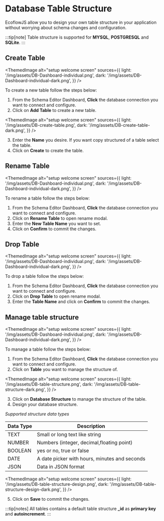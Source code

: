 # Database Table Structure

EcoflowJS allow you to design your own table structure in your application without worrying about schema changes and configuration.

:::tip[note]
Table structure is supported for **MYSQL**, **POSTGRESQL** and **SQLite**.
:::

## Create Table

<ThemedImage
alt="setup welcome screen"
sources={{
    light: '/img/assets/DB-Dashboard-individual.png',
    dark: '/img/assets/DB-Dashboard-individual-dark.png',
  }}
/>

To create a new table follow the steps below:

1. From the Schema Editor Dashboard, **Click** the database connection you want to connect and configure.
2. Click on **Add Table** to create a new table.

<ThemedImage
alt="setup welcome screen"
sources={{
    light: '/img/assets/DB-create-table.png',
    dark: '/img/assets/DB-create-table-dark.png',
  }}
/>

3. Enter the **Name** you desire. If you want copy structured of a table select the table.
4. Click on **Create** to create the table.

## Rename Table

<ThemedImage
alt="setup welcome screen"
sources={{
    light: '/img/assets/DB-Dashboard-individual.png',
    dark: '/img/assets/DB-Dashboard-individual-dark.png',
  }}
/>

To rename a table follow the steps below:

1. From the Schema Editor Dashboard, **Click** the database connection you want to connect and configure.
2. Click on **Rename Table** to open rename modal.
3. Enter the **New Table Name** you want to set.
4. Click on **Confirm** to commit the changes.

## Drop Table

<ThemedImage
alt="setup welcome screen"
sources={{
    light: '/img/assets/DB-Dashboard-individual.png',
    dark: '/img/assets/DB-Dashboard-individual-dark.png',
  }}
/>

To drop a table follow the steps below:

1. From the Schema Editor Dashboard, **Click** the database connection you want to connect and configure.
2. Click on **Drop Table** to open rename modal.
3. Enter the **Table Name** and click on **Confirm** to commit the changes.

## Manage table structure

<ThemedImage
alt="setup welcome screen"
sources={{
    light: '/img/assets/DB-Dashboard-individual.png',
    dark: '/img/assets/DB-Dashboard-individual-dark.png',
  }}
/>

To manage a table follow the steps below:

1. From the Schema Editor Dashboard, **Click** the database connection you want to connect and configure.
2. Click on **Table** you want to manage the structure of.

<ThemedImage
alt="setup welcome screen"
sources={{
    light: '/img/assets/DB-table-structure.png',
    dark: '/img/assets/DB-table-structure-dark.png',
  }}
/>

3. Click on **Database Structure** to manage the structure of the table.
4. Design your database structure.

_Supported structure data types_

| Data Type | Description                                   |
| --------- | --------------------------------------------- |
| TEXT      | Small or long text like string                |
| NUMBER    | Numbers (integer, decimal,floating point)     |
| BOOLEAN   | yes or no, true or false                      |
| DATE      | A date picker with hours, minutes and seconds |
| JSON      | Data in JSON format                           |

<ThemedImage
alt="setup welcome screen"
sources={{
    light: '/img/assets/DB-table-structure-design.png',
    dark: '/img/assets/DB-table-structure-design-dark.png',
  }}
/>

5. Click on **Save** to commit the changes.

:::tip[notes]
All tables contains a default table structure **\_id** as **primary key** and **autoincrement**.
:::
